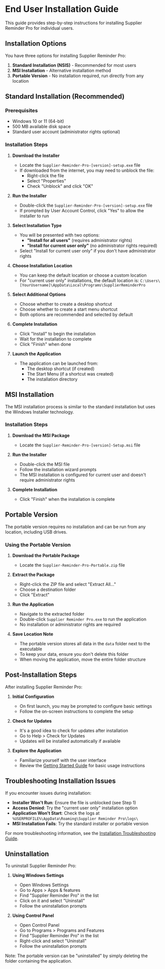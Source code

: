 # End User Installation Guide

This guide provides step-by-step instructions for installing Supplier Reminder Pro for individual users.

## Installation Options

You have three options for installing Supplier Reminder Pro:

1. **Standard Installation (NSIS)** - Recommended for most users
2. **MSI Installation** - Alternative installation method
3. **Portable Version** - No installation required, run directly from any location

## Standard Installation (Recommended)

### Prerequisites

- Windows 10 or 11 (64-bit)
- 500 MB available disk space
- Standard user account (administrator rights optional)

### Installation Steps

1. **Download the Installer**

   - Locate the `Supplier-Reminder-Pro-[version]-setup.exe` file
   - If downloaded from the internet, you may need to unblock the file:
     - Right-click the file
     - Select "Properties"
     - Check "Unblock" and click "OK"

2. **Run the Installer**

   - Double-click the `Supplier-Reminder-Pro-[version]-setup.exe` file
   - If prompted by User Account Control, click "Yes" to allow the installer to run

3. **Select Installation Type**

   - You will be presented with two options:
     - **"Install for all users"** (requires administrator rights)
     - **"Install for current user only"** (no administrator rights required)
   - Select "Install for current user only" if you don't have administrator rights

4. **Choose Installation Location**

   - You can keep the default location or choose a custom location
   - For "current user only" installations, the default location is:
     `C:\Users\[YourUsername]\AppData\Local\Programs\SupplierReminderPro`

5. **Select Additional Options**

   - Choose whether to create a desktop shortcut
   - Choose whether to create a start menu shortcut
   - Both options are recommended and selected by default

6. **Complete Installation**

   - Click "Install" to begin the installation
   - Wait for the installation to complete
   - Click "Finish" when done

7. **Launch the Application**
   - The application can be launched from:
     - The desktop shortcut (if created)
     - The Start Menu (if a shortcut was created)
     - The installation directory

## MSI Installation

The MSI installation process is similar to the standard installation but uses the Windows Installer technology.

### Installation Steps

1. **Download the MSI Package**

   - Locate the `Supplier-Reminder-Pro-[version]-Setup.msi` file

2. **Run the Installer**

   - Double-click the MSI file
   - Follow the installation wizard prompts
   - The MSI installation is configured for current user and doesn't require administrator rights

3. **Complete Installation**
   - Click "Finish" when the installation is complete

## Portable Version

The portable version requires no installation and can be run from any location, including USB drives.

### Using the Portable Version

1. **Download the Portable Package**

   - Locate the `Supplier-Reminder-Pro-Portable.zip` file

2. **Extract the Package**

   - Right-click the ZIP file and select "Extract All..."
   - Choose a destination folder
   - Click "Extract"

3. **Run the Application**

   - Navigate to the extracted folder
   - Double-click `Supplier Reminder Pro.exe` to run the application
   - No installation or administrator rights are required

4. **Save Location Note**
   - The portable version stores all data in the `data` folder next to the executable
   - To keep your data, ensure you don't delete this folder
   - When moving the application, move the entire folder structure

## Post-Installation Steps

After installing Supplier Reminder Pro:

1. **Initial Configuration**

   - On first launch, you may be prompted to configure basic settings
   - Follow the on-screen instructions to complete the setup

2. **Check for Updates**

   - It's a good idea to check for updates after installation
   - Go to Help > Check for Updates
   - Updates will be installed automatically if available

3. **Explore the Application**
   - Familiarize yourself with the user interface
   - Review the [Getting Started Guide](../usage/getting-started.md) for basic usage instructions

## Troubleshooting Installation Issues

If you encounter issues during installation:

- **Installer Won't Run**: Ensure the file is unblocked (see Step 1)
- **Access Denied**: Try the "current user only" installation option
- **Application Won't Start**: Check the logs at `%USERPROFILE%\AppData\Roaming\Supplier Reminder Pro\logs\`
- **MSI Installation Fails**: Try the standard installer or portable version

For more troubleshooting information, see the [Installation Troubleshooting Guide](../troubleshooting/installation-issues.md).

## Uninstallation

To uninstall Supplier Reminder Pro:

1. **Using Windows Settings**

   - Open Windows Settings
   - Go to Apps > Apps & features
   - Find "Supplier Reminder Pro" in the list
   - Click on it and select "Uninstall"
   - Follow the uninstallation prompts

2. **Using Control Panel**
   - Open Control Panel
   - Go to Programs > Programs and Features
   - Find "Supplier Reminder Pro" in the list
   - Right-click and select "Uninstall"
   - Follow the uninstallation prompts

Note: The portable version can be "uninstalled" by simply deleting the folder containing the application.
